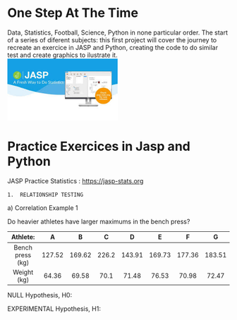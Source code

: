 # One Step At The Time
Data, Statistics, Football, Science, Python in none particular order.
The start of a series of diferent subjects:
this first project will cover the journey to recreate an exercice in JASP and Python, creating the code to do similar test and create graphics to ilustrate it.
<br>
<img src="jasp.jpg" alt="drawing" width="250"/>
# Practice Exercices in Jasp and Python
JASP Practice Statistics : https://jasp-stats.org

    1.	RELATIONSHIP TESTING
    
a)	Correlation Example 1

Do heavier athletes have larger maximums in the bench press?

|     Athlete:     |    A   |    B   |   C   |    D   |    E   |    F   |    G   |
|:----------------:|:------:|:------:|:-----:|:------:|:------:|:------:|:------:|
| Bench press (kg) | 127.52 | 169.62 | 226.2 | 143.91 | 169.73 | 177.36 | 183.51 |
|    Weight (kg)   |  64.36 |  69.58 |  70.1 |  71.48 |  76.53 |  70.98 |  72.47 |


NULL Hypothesis, H0:

EXPERIMENTAL Hypothesis, H1:

